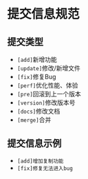 # 提交信息规范
## 提交类型
- `[add]`新增功能</br>
- `[update]`修改/新增文件</br>
- `[fix]`修复Bug</br>
- `[perf]`优化性能、体验</br>
- `[pre]`回滚到上一个版本</br>
- `[version]`修改版本号</br>
- `[docs]`修改文档</br>
- `[merge]`合并</br>

## 提交信息示例

- `[add]增加复制功能`
- `[fix]修复无法进入bug`